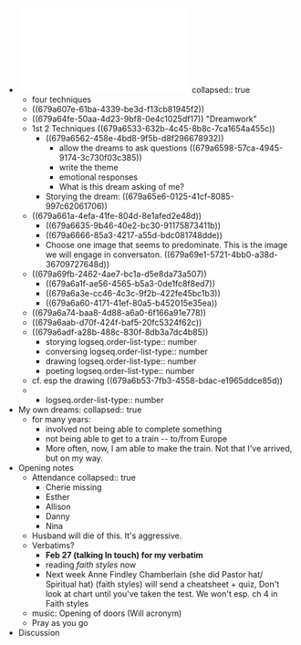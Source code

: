 - ![dreamwork.pdf](../assets/dreamwork_1738170359855_0.pdf)
  collapsed:: true
	- four techniques
	- ((679a607e-61ba-4339-be3d-f13cb81945f2))
	- ((679a64fe-50aa-4d23-9bf8-0e4c1025df17)) "Dreamwork"
	- 1st 2 Techniques ((679a6533-632b-4c45-8b8c-7ca1654a455c))
		- ((679a6562-458e-4bd8-9f5b-d8f296678932))
			- allow the dreams to ask questions ((679a6598-57ca-4945-9174-3c730f03c385))
			- write the theme
			- emotional responses
			- What is this dream asking of me?
		- Storying the dream: ((679a65e6-0125-41cf-8085-997c62061706))
	- ((679a661a-4efa-41fe-804d-8e1afed2e48d))
		- ((679a6635-9b46-40e2-bc30-91175873411b))
		- ((679a6666-85a3-4217-a55d-bdc081748dde))
		- Choose one image that seems to predominate. This is the image we will engage in conversaton. ((679a69e1-5721-4bb0-a38d-36709727648d))
	- ((679a69fb-2462-4ae7-bc1a-d5e8da73a507))
		- ((679a6a1f-ae56-4565-b5a3-0de1fc8f8ed7))
		- ((679a6a3e-cc46-4c3c-9f2b-422fe45bc1b3))
		- ((679a6a60-4171-41ef-80a5-b452015e35ea))
	- ((679a6a74-baa8-4d88-a6a0-6f166a91e778))
	- ((679a6aab-d70f-424f-baf5-20fc5324f62c))
	- ((679a6adf-a28b-488c-830f-8db3a7dc4b85))
		- storying
		  logseq.order-list-type:: number
		- conversing
		  logseq.order-list-type:: number
		- drawing
		  logseq.order-list-type:: number
		- poeting
		  logseq.order-list-type:: number
	- cf. esp the drawing ((679a6b53-7fb3-4558-bdac-e1965ddce85d))
	-
		- logseq.order-list-type:: number
- My own dreams:
  collapsed:: true
	- for many years:
		- involved not being able to complete something
		- not being able to get to a train -- to/from Europe
		- More often, now, I am able to make the train. Not that I've arrived, but on my way.
- Opening notes
	- Attendance
	  collapsed:: true
		- Cherie missing
		- Esther
		- Allison
		- Danny
		- Nina
	- Husband will die of this. It's aggressive.
	- Verbatims?
		- **Feb 27 (talking In touch) for my verbatim**
		- reading *faith styles* now
		- Next week Anne Findley Chamberlain (she did Pastor hat/ Spiritual hat) (faith styles) will send a cheatsheet + quiz, Don't look at chart until you've taken the test. We won't esp. ch 4 in Faith styles
	- music: Opening of doors (Will acronym)
	- Pray as you go
- Discussion